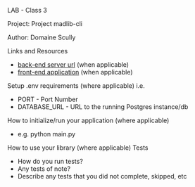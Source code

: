 LAB - Class 3

Project: Project madlib-cli

Author: Domaine Scully

Links and Resources

- [back-end server url]() (when applicable)
- [front-end application]() (when applicable)

Setup
.env requirements (where applicable)
i.e.

- PORT - Port Number
- DATABASE_URL - URL to the running Postgres instance/db

How to initialize/run your application (where applicable)
- e.g. python main.py

How to use your library (where applicable)
Tests
- How do you run tests?
- Any tests of note?
- Describe any tests that you did not complete, skipped, etc